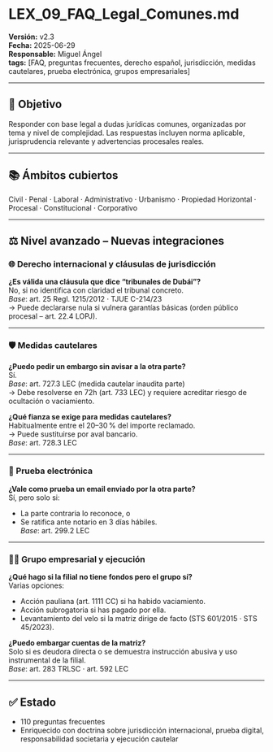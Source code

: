 # LEX_09_FAQ_Legal_Comunes.md  
**Versión:** v2.3  
**Fecha:** 2025-06-29  
**Responsable:** Miguel Ángel  
**tags:** [FAQ, preguntas frecuentes, derecho español, jurisdicción, medidas cautelares, prueba electrónica, grupos empresariales]

---

## 📘 Objetivo

Responder con base legal a dudas jurídicas comunes, organizadas por tema y nivel de complejidad. Las respuestas incluyen norma aplicable, jurisprudencia relevante y advertencias procesales reales.

---

## 📚 Ámbitos cubiertos  
Civil · Penal · Laboral · Administrativo · Urbanismo · Propiedad Horizontal · Procesal · Constitucional · Corporativo

---

## ⚖️ Nivel avanzado – Nuevas integraciones

### 🌐 Derecho internacional y cláusulas de jurisdicción

**¿Es válida una cláusula que dice “tribunales de Dubái”?**  
No, si no identifica con claridad el tribunal concreto.  
*Base*: art. 25 Regl. 1215/2012 · TJUE C-214/23  
→ Puede declararse nula si vulnera garantías básicas (orden público procesal – art. 22.4 LOPJ).

---

### 🛡️ Medidas cautelares

**¿Puedo pedir un embargo sin avisar a la otra parte?**  
Sí.  
*Base*: art. 727.3 LEC (medida cautelar inaudita parte)  
→ Debe resolverse en 72h (art. 733 LEC) y requiere acreditar riesgo de ocultación o vaciamiento.

**¿Qué fianza se exige para medidas cautelares?**  
Habitualmente entre el 20–30 % del importe reclamado.  
→ Puede sustituirse por aval bancario.  
*Base*: art. 728.3 LEC

---

### 🧾 Prueba electrónica

**¿Vale como prueba un email enviado por la otra parte?**  
Sí, pero solo si:  
- La parte contraria lo reconoce, o  
- Se ratifica ante notario en 3 días hábiles.  
*Base*: art. 299.2 LEC

---

### 🧑‍💼 Grupo empresarial y ejecución

**¿Qué hago si la filial no tiene fondos pero el grupo sí?**  
Varias opciones:  
- Acción pauliana (art. 1111 CC) si ha habido vaciamiento.  
- Acción subrogatoria si has pagado por ella.  
- Levantamiento del velo si la matriz dirige de facto (STS 601/2015 · STS 45/2023).

**¿Puedo embargar cuentas de la matriz?**  
Solo si es deudora directa o se demuestra instrucción abusiva y uso instrumental de la filial.  
*Base*: art. 283 TRLSC · art. 592 LEC

---

## ✅ Estado

- 110 preguntas frecuentes  
- Enriquecido con doctrina sobre jurisdicción internacional, prueba digital, responsabilidad societaria y ejecución cautelar

